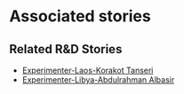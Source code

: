 # Associated stories

<!-- !!DO NOT REMOVE!! start autogenerated hyperlinks -->
## Related R&D Stories
- [Experimenter\-Laos\-Korakot Tanseri](/RnD-Archive/stories/?doc=Experimenters_LAO)
- [Experimenter\-Libya\-Abdulrahman Albasir](/RnD-Archive/stories/?doc=Experimenters_LBY)
<!-- !!DO NOT REMOVE!! end autogenerated hyperlinks -->